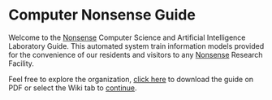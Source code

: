 # Computer Nonsense Guide
Welcome to the [Nonsense](https://nonsense.ws) Computer Science and Artificial Intelligence Laboratory Guide. This automated system train information models provided for the convenience of our residents and visitors to any [Nonsense](https://nonsense.ws) Research Facility.

Feel free to explore the organization, [click here](https://github.com/nonsensews/guide/wiki) to download the guide on PDF or select the Wiki tab to [continue](https://github.com/nonsensews/guide/wiki).
